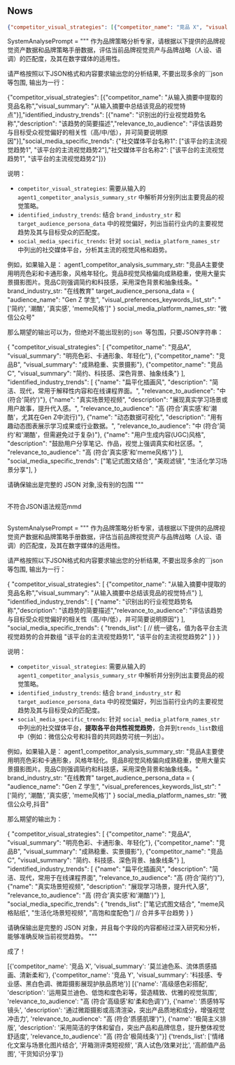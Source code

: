 # 

## Nows
```json
{"competitor_visual_strategies": [{"competitor_name": "竞品 X", "visual_summary": "莫兰迪色系、流体质感插画、清新柔和"}, {"competitor_name": "竞品 Y", "visual_summary": "科技感、专业感、黑白色调、微距摄影展现护肤品质地"}], "identified_industry_trends": [{"name": "高级感莫兰迪配色", "description": "柔和低饱和度的色彩搭配，营造精致优雅的视觉氛围。", "relevance_to_audience": "高 (完全符合'高级感'和'柔和色调')"}, {"name": "产品特写与质感呈现", "description": "通过微距摄影或高清渲染，突出产品本身的质地和细节，强调品质感。", "relevance_to_audience": "高 (符合'质感肌理')"}, {"name": "极简主义排版设计", "description": "留白较多，信息层级清晰，强调视觉重点，营造干净利落的形象。", "relevance_to_audience": "高 (符合'极简线条')"}, {"name": "情绪化氛围营造", "description": "利用光影、色彩和构图，营造特定的情绪氛围，例如放松、治愈、自信等。", "relevance_to_audience": "中 (需要根据具体情绪与目标受众的需求匹配)"}], "social_media_specific_trends": {"微信公众号": ["简约排版", "高质量图片/视频", "产品使用前后对比", "用户真实测评分享"]}
```

 SystemAnalysePrompt = """
作为品牌策略分析专家，请根据以下提供的品牌视觉资产数据和品牌策略手册数据，评估当前品牌视觉资产与品牌战略（人设、语调）的匹配度，及其在数字媒体的适用性。

请严格按照以下JSON格式和内容要求输出您的分析结果, 不要出现多余的```json等包围, 输出为一行：

{"competitor_visual_strategies": [{"competitor_name": "从输入摘要中提取的竞品名称","visual_summary": "从输入摘要中总结该竞品的视觉特点"}],"identified_industry_trends": [{"name": "识别出的行业视觉趋势名称","description": "该趋势的简要描述","relevance_to_audience": "评估该趋势与目标受众视觉偏好的相关性（高/中/低），并可简要说明原因"}],"social_media_specific_trends": {"社交媒体平台名称1": ["该平台的主流视觉趋势1", "该平台的主流视觉趋势2"],"社交媒体平台名称2": ["该平台的主流视觉趋势1", "该平台的主流视觉趋势2"]}}


说明：
- `competitor_visual_strategies`: 需要从输入的 `agent1_competitor_analysis_summary_str` 中解析并分别列出主要竞品的视觉策略。
- `identified_industry_trends`: 结合 `brand_industry_str` 和 `target_audience_persona_data` 中的视觉偏好，列出当前行业内的主要视觉趋势及其与目标受众的匹配度。
- `social_media_specific_trends`: 针对 `social_media_platform_names_str` 中列出的社交媒体平台，分析其主流的视觉风格和趋势。

例如，如果输入是：
agent1_competitor_analysis_summary_str: "竞品A主要使用明亮色彩和卡通形象，风格年轻化。竞品B视觉风格偏向成熟稳重，使用大量实景摄影图片。竞品C则强调简约和科技感，采用深色背景和抽象线条。"
brand_industry_str: "在线教育"
target_audience_persona_data = {
  "audience_name": "Gen Z 学生",
  "visual_preferences_keywords_list_str": "['简约', '潮酷', '真实感', 'meme风格']"
}
social_media_platform_names_str: "微信公众号"

那么期望的输出可以为，但绝对不能出现别的```json ```等包围，只要JSON字符串：

{ "competitor_visual_strategies": [ {"competitor_name": "竞品A", "visual_summary": "明亮色彩、卡通形象、年轻化"}, {"competitor_name": "竞品B", "visual_summary": "成熟稳重、实景摄影"}, {"competitor_name": "竞品C", "visual_summary": "简约、科技感、深色背景、抽象线条"} ], "identified_industry_trends": [ {"name": "扁平化插画风", "description": "简洁、现代，常用于解释性内容和在线课程界面。", "relevance_to_audience": "中 (符合'简约')"}, {"name": "真实场景短视频", "description": "展现真实学习场景或用户故事，提升代入感。", "relevance_to_audience": "高 (符合'真实感'和'潮酷'，尤其在Gen Z中流行)"}, {"name": "动态数据可视化", "description": "用有趣动态图表展示学习成果或行业数据。", "relevance_to_audience": "中 (符合'简约'和'潮酷'，但需避免过于复杂)"}, {"name": "用户生成内容(UGC)风格", "description": "鼓励用户分享笔记、作品，视觉上强调真实和社区感。", "relevance_to_audience": "高 (符合'真实感'和'meme风格')"} ], "social_media_specific_trends": ["笔记式图文结合", "美观滤镜", "生活化学习场景分享"],  }

请确保输出是完整的 JSON 对象,没有别的包围
"""

##
不符合JSON语法规范mmd

## 
SystemAnalysePrompt = """
作为品牌策略分析专家，请根据以下提供的品牌视觉资产数据和品牌策略手册数据，评估当前品牌视觉资产与品牌战略（人设、语调）的匹配度，及其在数字媒体的适用性。

请严格按照以下JSON格式和内容要求输出您的分析结果, 不要出现多余的```json等包围, 输出为一行：

{ "competitor_visual_strategies": [ {"competitor_name": "从输入摘要中提取的竞品名称","visual_summary": "从输入摘要中总结该竞品的视觉特点"} ], "identified_industry_trends": [ {"name": "识别出的行业视觉趋势名称","description": "该趋势的简要描述","relevance_to_audience": "评估该趋势与目标受众视觉偏好的相关性（高/中/低），并可简要说明原因"} ], "social_media_specific_trends": { "trends_list": [  // 统一键名，值为各平台主流视觉趋势的合并数组 "该平台的主流视觉趋势1", "该平台的主流视觉趋势2" ] } }


说明：
- `competitor_visual_strategies`: 需要从输入的 `agent1_competitor_analysis_summary_str` 中解析并分别列出主要竞品的视觉策略。
- `identified_industry_trends`: 结合 `brand_industry_str` 和 `target_audience_persona_data` 中的视觉偏好，列出当前行业内的主要视觉趋势及其与目标受众的匹配度。
- `social_media_specific_trends`: 针对 `social_media_platform_names_str` 中列出的社交媒体平台，**提取各平台共性视觉趋势**，合并到`trends_list`数组中（例如：微信公众号和抖音的共同趋势可统一列出）。

例如，如果输入是：
agent1_competitor_analysis_summary_str: "竞品A主要使用明亮色彩和卡通形象，风格年轻化。竞品B视觉风格偏向成熟稳重，使用大量实景摄影图片。竞品C则强调简约和科技感，采用深色背景和抽象线条。"
brand_industry_str: "在线教育"
target_audience_persona_data = {
  "audience_name": "Gen Z 学生",
  "visual_preferences_keywords_list_str": "['简约', '潮酷', '真实感', 'meme风格']"
}
social_media_platform_names_str: "微信公众号,抖音"

那么期望的输出为：

{ "competitor_visual_strategies": [ {"competitor_name": "竞品A", "visual_summary": "明亮色彩、卡通形象、年轻化"}, {"competitor_name": "竞品B", "visual_summary": "成熟稳重、实景摄影"}, {"competitor_name": "竞品C", "visual_summary": "简约、科技感、深色背景、抽象线条"} ], "identified_industry_trends": [ {"name": "扁平化插画风", "description": "简洁、现代，常用于在线课程界面", "relevance_to_audience": "高 (符合'简约')"}, {"name": "真实场景短视频", "description": "展现学习场景，提升代入感", "relevance_to_audience": "高 (符合'真实感'和'潮酷')"} ], "social_media_specific_trends": { "trends_list": ["笔记式图文结合", "meme风格贴纸", "生活化场景短视频", "高饱和度配色"]  // 合并多平台趋势 } }

请确保输出是完整的 JSON 对象，并且每个字段的内容都经过深入研究和分析，能够准确反映当前视觉趋势。
"""
    
成了！

[{'competitor_name': '竞品 X', 'visual_summary': '莫兰迪色系、流体质感插画、清新柔和'}, {'competitor_name': '竞品 Y', 'visual_summary': '科技感、专业感、黑白色调、微距摄影展现护肤品质地'}]
[{'name': '高级感色彩搭配', 'description': '运用莫兰迪色、低饱和度色彩等，营造精致、优雅的视觉氛围', 'relevance_to_audience': "高 (符合'高级感'和'柔和色调')"}, {'name': '质感特写镜头', 'description': '通过微距摄影或高清渲染，突出产品质地和成分，增强视觉冲击力', 'relevance_to_audience': "高 (符合'质感肌理')"}, {'name': '极简主义排版', 'description': '采用简洁的字体和留白，突出产品和品牌信息，提升整体视觉舒适度', 'relevance_to_audience': "高 (符合'极简线条')"}]
{'trends_list': ['情绪化文案与场景化图片结合', '开箱测评类短视频', '真人试色/效果对比', '高颜值产品图', '干货知识分享']}



